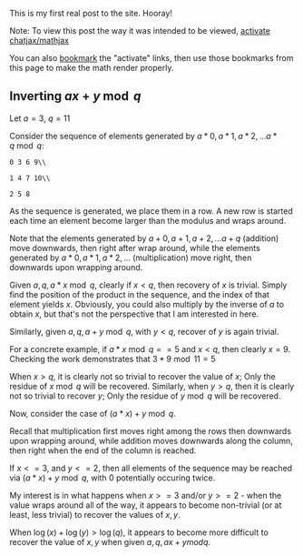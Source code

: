 This is my first real post to the site. Hooray!

Note: To view this post the way it was intended to be viewed, [activate chatjax/mathjax](javascript:(function(){if(window.MathJax===undefined){var%20script%20=%20document.createElement("script");script.type%20=%20"text/javascript";script.src%20=%20"https://cdnjs.cloudflare.com/ajax/libs/mathjax/2.7.1/MathJax.js?config=TeX-AMS_HTML";var%20config%20=%20%27MathJax.Hub.Config({%27%20+%20%27extensions:%20["tex2jax.js"],%27%20+%20%27tex2jax:%20{%20inlineMath:%20[["$","$"],["\\\\\\\\\\\\(","\\\\\\\\\\\\)"]],%20displayMath:%20[["$$","$$"],["\\\\[","\\\\]"]],%20processEscapes:%20true%20},%27%20+%20%27jax:%20["input/TeX","output/HTML-CSS"]%27%20+%20%27});%27%20+%20%27MathJax.Hub.Startup.onload();%27;if%20(window.opera)%20{script.innerHTML%20=%20config}%20else%20{script.text%20=%20config}%20document.getElementsByTagName("head")[0].appendChild(script);(doChatJax=function(){window.setTimeout(doChatJax,1000);MathJax.Hub.Queue(["Typeset",MathJax.Hub]);})();}else{MathJax.Hub.Queue(["Typeset",MathJax.Hub]);}})();)

You can also [bookmark](http://www.math.ucla.edu/~robjohn/math/mathjax.html) the "activate" links, then use those bookmarks from this page to make the math render properly.

Inverting $ax + y \bmod q$
-------
Let $a = 3$, $q = 11$

Consider the sequence of elements generated by $a * 0, a * 1, a * 2, ... a * q \bmod q$:


    0 3 6 9\\
    
    1 4 7 10\\
    
    2 5 8


As the sequence is generated, we place them in a row. A new row is started each time an element become larger than the modulus and wraps around.

Note that the elements generated by $a + 0, a + 1, a + 2, ... a + q$ (addition) move downwards, then right after wrap around, while the elements generated by $a * 0, a * 1, a * 2, ...$ (multiplication) move right, then downwards upon wrapping around.

Given $a, q, a * x \bmod q$, clearly if $x < q$, then recovery of $x$ is trivial. Simply find the position of the product in the sequence, and the index of that element yields $x$. Obviously, you could also multiply by the inverse of $a$ to obtain $x$, but that's not the perspective that I am interested in here.

Similarly, given $a, q, a + y \bmod q$, with $y < q$, recover of $y$ is again trivial. 

For a concrete example, if $a * x \bmod q == 5$ and $x < q$, then clearly $x = 9$. Checking the work demonstrates that $3 * 9 \bmod 11 = 5$

When $x > q$, it is clearly not so trivial to recover the value of $x$; Only the residue of $x \bmod q$ will be recovered.
Similarly, when $y > q$, then it is clearly not so trivial to recover $y$; Only the residue of $y \bmod q$ will be recovered.

Now, consider the case of $(a * x) + y \bmod q$. 

Recall that multiplication first moves right among the rows then downwards upon wrapping around, while addition moves downwards along the column, then right when the end of the column is reached.

If $x <= 3$, and $y <= 2$, then all elements of the sequence may be reached via $(a * x) + y \bmod q$, with $0$ potentially occuring twice. 

My interest is in what happens when $x >= 3$ and/or $y >= 2$ - when the value wraps around all of the way, it appears to become non-trivial (or at least, less trivial) to recover the values of $x, y$.

When $\log(x) + \log(y) > \log(q)$, it appears to become more difficult to recover the value of $x, y$ when given $a, q, ax + y mod q$.

